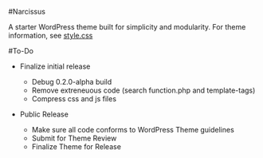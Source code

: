 #Narcissus

A starter WordPress theme built for simplicity and modularity. For theme information, see [style.css](style.css)

#To-Do

* Finalize initial release
  * Debug 0.2.0-alpha build
  * Remove extreneuous code (search function.php and template-tags)
  * Compress css and js files

* Public Release
  * Make sure all code conforms to WordPress Theme guidelines
  * Submit for Theme Review
  * Finalize Theme for Release
